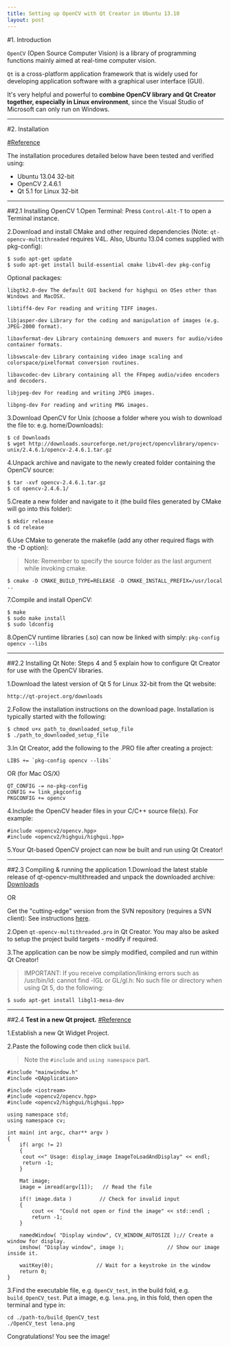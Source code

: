 ```yaml
---
title: Setting up OpenCV with Qt Creator in Ubuntu 13.10
layout: post
---
```



#1. Introduction

`OpenCV` (Open Source Computer Vision) is a library of programming functions mainly aimed at real-time computer vision.

`Qt` is a cross-platform application framework that is widely used for developing application software with a graphical user interface (GUI).

It's very helpful and powerful to **combine OpenCV library and Qt Creator together, especially in Linux environment**, since the Visual Studio of Microsoft can only run on Windows.

-----------------

#2. Installation

[#Reference](https://code.google.com/p/qt-opencv-multithreaded/wiki/Documentation)

The installation procedures detailed below have been tested and verified using:

- Ubuntu 13.04 32-bit
- OpenCV 2.4.6.1
- Qt 5.1 for Linux 32-bit

----------------

##2.1 Installing OpenCV
1.Open Terminal: Press `Control-Alt-T` to open a Terminal instance.

2.Download and install CMake and other required dependencies (Note: `qt-opencv-multithreaded` requires V4L. Also, Ubuntu 13.04 comes supplied with pkg-config):

```
$ sudo apt-get update
$ sudo apt-get install build-essential cmake libv4l-dev pkg-config
```
Optional packages:

```
libgtk2.0-dev The default GUI backend for highgui on OSes other than Windows and MacOSX.

libtiff4-dev For reading and writing TIFF images.

libjasper-dev Library for the coding and manipulation of images (e.g. JPEG-2000 format).

libavformat-dev Library containing demuxers and muxers for audio/video container formats.

libswscale-dev Library containing video image scaling and colorspace/pixelformat conversion routines.

libavcodec-dev Library containing all the FFmpeg audio/video encoders and decoders.

libjpeg-dev For reading and writing JPEG images.

libpng-dev For reading and writing PNG images.
```

3.Download OpenCV for Unix (choose a folder where you wish to download the file to: e.g. home/Downloads):

```
$ cd Downloads
$ wget http://downloads.sourceforge.net/project/opencvlibrary/opencv-unix/2.4.6.1/opencv-2.4.6.1.tar.gz
```

4.Unpack archive and navigate to the newly created folder containing the OpenCV source:

```
$ tar -xvf opencv-2.4.6.1.tar.gz
$ cd opencv-2.4.6.1/
```

5.Create a new folder and navigate to it (the build files generated by CMake will go into this folder):

```
$ mkdir release
$ cd release
```

6.Use CMake to generate the makefile (add any other required flags with the -D option):

>Note: Remember to specify the source folder as the last argument while invoking cmake.

```
$ cmake -D CMAKE_BUILD_TYPE=RELEASE -D CMAKE_INSTALL_PREFIX=/usr/local ..
```

7.Compile and install OpenCV:

```
$ make
$ sudo make install
$ sudo ldconfig
```

8.OpenCV runtime libraries (.so) can now be linked with simply: `pkg-config opencv --libs`

-------------------

##2.2 Installing Qt
Note: Steps 4 and 5 explain how to configure Qt Creator for use with the OpenCV libraries.

1.Download the latest version of Qt 5 for Linux 32-bit from the Qt website: 

`http://qt-project.org/downloads`

2.Follow the installation instructions on the download page. Installation is typically started with the following:

```
$ chmod u+x path_to_downloaded_setup_file
$ ./path_to_downloaded_setup_file
```
3.In Qt Creator, add the following to the .PRO file after creating a project:

```
LIBS += `pkg-config opencv --libs`
```
OR (for Mac OS/X)

```
QT_CONFIG -= no-pkg-config
CONFIG += link_pkgconfig
PKGCONFIG += opencv
```
4.Include the OpenCV header files in your C/C++ source file(s). For example:

```
#include <opencv2/opencv.hpp>
#include <opencv2/highgui/highgui.hpp>
```

5.Your Qt-based OpenCV project can now be built and run using Qt Creator!

------------------

##2.3 Compiling & running the application
1.Download the latest stable release of qt-opencv-multithreaded and unpack the downloaded archive: [Downloads](http://code.google.com/p/qt-opencv-multithreaded/downloads/list)

OR

Get the "cutting-edge" version from the SVN repository (requires a SVN client): See instructions [here](http://code.google.com/p/qt-opencv-multithreaded/source/checkout).

2.Open `qt-opencv-multithreaded.pro` in Qt Creator. You may also be asked to setup the project build targets - modify if required.

3.The application can be now be simply modified, compiled and run within Qt Creator!

>IMPORTANT: If you receive compilation/linking errors such as /usr/bin/ld: cannot find -lGL or GL/gl.h: No such file or directory when using Qt 5, do the following:

```
$ sudo apt-get install libgl1-mesa-dev
```

-----------------

##2.4 **Test in a new Qt project.**
[#Reference](http://stackoverflow.com/questions/17938360/setting-up-opencv-in-qt-creator-ubuntu-12-04)

1.Establish a new Qt Widget Project.

2.Paste the following code then click `build`.
>Note the `#include` and `using namespace` part.

```
#include "mainwindow.h"
#include <QApplication>

#include <iostream>
#include <opencv2/opencv.hpp>
#include <opencv2/highgui/highgui.hpp>

using namespace std;
using namespace cv;

int main( int argc, char** argv )
{
    if( argc != 2)
    {
     cout <<" Usage: display_image ImageToLoadAndDisplay" << endl;
     return -1;
    }

    Mat image;
    image = imread(argv[1]);   // Read the file

    if(! image.data )         // Check for invalid input
    {
        cout <<  "Could not open or find the image" << std::endl ;
        return -1;
    }

    namedWindow( "Display window", CV_WINDOW_AUTOSIZE );// Create a window for display.
    imshow( "Display window", image );              // Show our image inside it.

    waitKey(0);              // Wait for a keystroke in the window
    return 0;
}
```

3.Find the executable file, e.g. `OpenCV_test`, in the build fold, e.g. `build_OpenCV_test`. Put a image, e.g. `lena.png`, in this fold, then open the terminal and type in:

```
cd ./path-to/build_OpenCV_test
./OpenCV_test lena.png
```
Congratulations! You see the image!



